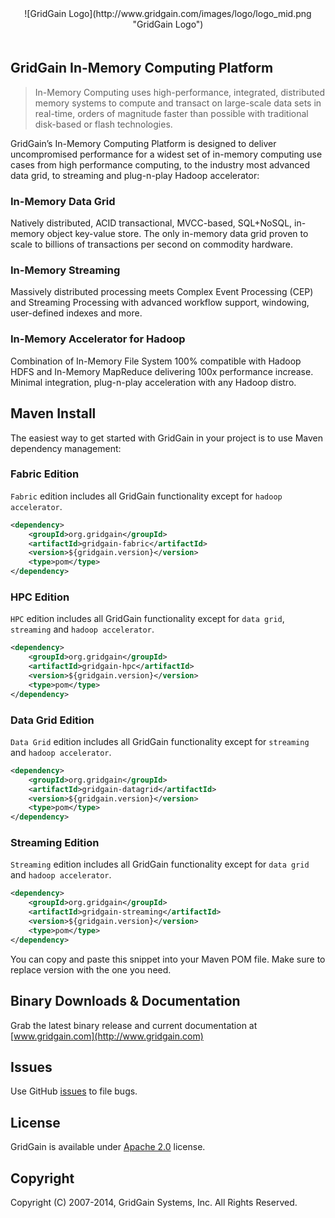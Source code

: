 <center>
![GridGain Logo](http://www.gridgain.com/images/logo/logo_mid.png "GridGain Logo")
</center>

<div style="height: 20px"></div>

## GridGain In-Memory Computing Platform
<blockquote>In-Memory Computing uses high-performance, integrated, distributed memory systems to compute and transact on large-scale data sets in real-time, orders of magnitude faster than possible with traditional disk-based or flash technologies.
</blockquote>

GridGain’s In-Memory Computing Platform is designed to deliver uncompromised performance for a widest set of in-memory computing use cases from high performance computing, to the industry most advanced data grid, to streaming and plug-n-play Hadoop accelerator:

### In-Memory Data Grid
Natively distributed, ACID transactional, MVCC-based, SQL+NoSQL, in-memory object key-value store. The only in-memory data grid proven to scale to billions of transactions per second on commodity hardware.

### In-Memory Streaming
Massively distributed processing meets Complex Event Processing (CEP) and Streaming Processing with advanced workflow support, windowing, user-defined indexes and more.

### In-Memory Accelerator for Hadoop
Combination of In-Memory File System 100% compatible with Hadoop HDFS and In-Memory MapReduce delivering 100x performance increase. Minimal integration, plug-n-play acceleration with any Hadoop distro.

## Maven Install
The easiest way to get started with GridGain in your project is to use Maven dependency management:

### Fabric Edition
`Fabric` edition includes all GridGain functionality except for `hadoop accelerator`.

```xml
<dependency>
    <groupId>org.gridgain</groupId>
    <artifactId>gridgain-fabric</artifactId>
    <version>${gridgain.version}</version>
    <type>pom</type>
</dependency>
```

### HPC Edition
`HPC` edition includes all GridGain functionality except for `data grid`, `streaming` and `hadoop accelerator`.

```xml
<dependency>
    <groupId>org.gridgain</groupId>
    <artifactId>gridgain-hpc</artifactId>
    <version>${gridgain.version}</version>
    <type>pom</type>
</dependency>
```

### Data Grid Edition
`Data Grid` edition includes all GridGain functionality except for `streaming` and `hadoop accelerator`.

```xml
<dependency>
    <groupId>org.gridgain</groupId>
    <artifactId>gridgain-datagrid</artifactId>
    <version>${gridgain.version}</version>
    <type>pom</type>
</dependency>
```

### Streaming Edition
`Streaming` edition includes all GridGain functionality except for `data grid` and `hadoop accelerator`.

```xml
<dependency>
    <groupId>org.gridgain</groupId>
    <artifactId>gridgain-streaming</artifactId>
    <version>${gridgain.version}</version>
    <type>pom</type>
</dependency>
```

You can copy and paste this snippet into your Maven POM file. Make sure to replace version with the one you need.

## Binary Downloads & Documentation
Grab the latest binary release and current documentation at [www.gridgain.com](http://www.gridgain.com)

## Issues
Use GitHub [issues](https://github.com/gridgain/gridgain/issues) to file bugs.

## License
GridGain is available under [Apache 2.0](http://www.apache.org/licenses/LICENSE-2.0.html) license.

## Copyright
Copyright (C) 2007-2014, GridGain Systems, Inc. All Rights Reserved.
